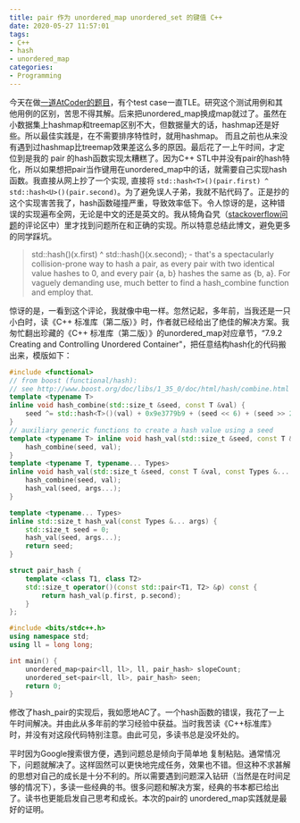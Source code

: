 ```yaml
---
title: pair 作为 unordered_map unordered_set 的键值 C++
date: 2020-05-27 11:57:01
tags:
- C++
- hash
- unordered_map
categories:
- Programming
---
```


今天在做[一道AtCoder的题目](https://atcoder.jp/contests/abc168/tasks/abc168_e)，有个test case一直TLE。研究这个测试用例和其他用例的区别，苦思不得其解。后来把unordered_map换成map就过了。虽然在小数据集上hashmap和treemap区别不大，但数据量大的话，hashmap还是好些。所以最佳实践是，在不需要排序特性时，就用hashmap。
而且之前也从来没有遇到过hashmap比treemap效果差这么多的原因。最后花了一上午时间，才定位到是我的 pair 的hash函数实现太糟糕了。因为C++ STL中并没有pair的hash特化，所以如果想把pair当作键用在unordered_map中的话，就需要自己实现hash函数。我直接从网上抄了一个实现, 直接将 `std::hash<T>()(pair.first) ^ std::hash<U>()(pair.second)`。为了避免误人子弟，我就不贴代码了。正是抄的这个实现害苦我了，hash函数碰撞严重，导致效率低下。令人惊讶的是，这种错误的实现遍布全网，无论是中文的还是英文的。我从犄角旮旯（[stackoverflow问题](https://stackoverflow.com/questions/20590656/error-for-hash-function-of-pair-of-ints)的评论区中）里才找到问题所在和正确的实现。所以特意总结此博文，避免更多的同学踩坑。
>std::hash<T>()(x.first) ^ std::hash<T>()(x.second); - that's a spectacularly collision-prone way to hash a pair, as every pair with two identical value hashes to 0, and every pair {a, b} hashes the same as {b, a}. For vaguely demanding use, much better to find a hash_combine function and employ that.

惊讶的是，一看到这个评论，我就像中电一样。忽然记起，多年前，当我还是一只小白时，读《C++ 标准库（第二版）》时，作者就已经给出了绝佳的解决方案。我匆忙翻出珍藏的《C++ 标准库（第二版）》的unordered_map对应章节，“7.9.2 Creating and Controlling Unordered Container"，把任意结构hash化的代码搬出来，模版如下：

```cpp
#include <functional>
// from boost (functional/hash):
// see http://www.boost.org/doc/libs/1_35_0/doc/html/hash/combine.html template
template <typename T>
inline void hash_combine(std::size_t &seed, const T &val) {
    seed ^= std::hash<T>()(val) + 0x9e3779b9 + (seed << 6) + (seed >> 2);
}
// auxiliary generic functions to create a hash value using a seed
template <typename T> inline void hash_val(std::size_t &seed, const T &val) {
    hash_combine(seed, val);
}
template <typename T, typename... Types>
inline void hash_val(std::size_t &seed, const T &val, const Types &... args) {
    hash_combine(seed, val);
    hash_val(seed, args...);
}

template <typename... Types>
inline std::size_t hash_val(const Types &... args) {
    std::size_t seed = 0;
    hash_val(seed, args...);
    return seed;
}

struct pair_hash {
    template <class T1, class T2>
    std::size_t operator()(const std::pair<T1, T2> &p) const {
        return hash_val(p.first, p.second);
    }
};

#include <bits/stdc++.h>
using namespace std;
using ll = long long;

int main() {
    unordered_map<pair<ll, ll>, ll, pair_hash> slopeCount;
    unordered_set<pair<ll, ll>, pair_hash> seen;
    return 0;
}
```

修改了hash_pair的实现后，我如愿地AC了。一个hash函数的错误，我花了一上午时间解决。并由此从多年前的学习经验中获益。当时我苦读《C++标准库》时，并没有对这段代码特别注意。由此可见，多读书总是没坏处的。

平时因为Google搜索很方便，遇到问题总是倾向于简单地 复制粘贴。通常情况下，问题就解决了。这样固然可以更快地完成任务，效果也不错。但这种不求甚解的思想对自己的成长是十分不利的。所以需要遇到问题深入钻研（当然是在时间足够的情况下），多读一些经典的书。很多问题和解决方案，经典的书本都已给出了。读书也更能启发自己思考和成长。本次的pair的 unordered_map实践就是最好的证明。